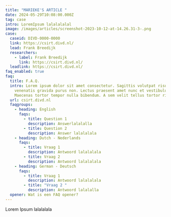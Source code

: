 ```yaml
---
title: "MARIEKE'S ARTICLE "
date: 2024-05-29T10:08:00.000Z
tag: case
intro: LoremIpsum lalalalalal
image: /images/articles/screenshot-2023-10-12-at-14.26.31-3-.png
case:
  caseid: DIVD-0000-0000
  link: https://csirt.divd.nl/
  lead: Frank Breedijk
  researchers:
    - label: Frank Breedijk
      link: https://csirt.divd.nl/
  leadlink: https://csirt.divd.nl/
faq_enabled: true
faq:
  title: F.A.Q.
  intro: Lorem ipsum dolor sit amet consectetur. Sagittis volutpat risus euismod
    venenatis gravida purus non. Lectus praesent amet nunc et vestibulum.
    Maecenas tortor tempor nulla bibendum. A sem velit tellus tortor risus.
  url: csirt.divd.nl
  faqgroups:
    - heading: English
      faqs:
        - title: Question 1
          description: Answerlalalalla
        - title: Question 2
          description: Answer lalalalala
    - heading: Dutch - Nederlands
      faqs:
        - title: Vraag 1
          description: Antwoord lalalalala
        - title: Vraag 2
          description: Antwoord lalalalala
    - heading: German - Deutsch
      faqs:
        - title: Vraag 1
          description: Antwoord lalalalala
        - title: "Vraag 2 "
          description: Antwoord lalalalla
  opener: Wat is een FAQ opener?
---
```

Lorem Ipsum lalalalala
